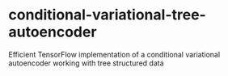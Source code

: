 # conditional-variational-tree-autoencoder
Efficient TensorFlow implementation of a conditional variational autoencoder working with tree structured data 
